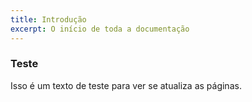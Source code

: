 ```yaml
---
title: Introdução
excerpt: O início de toda a documentação
---
```


### Teste

Isso é um texto de teste para ver se atualiza as páginas.
